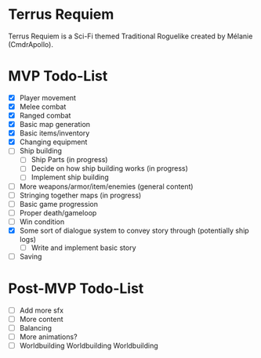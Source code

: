 # Terrus Requiem
Terrus Requiem is a Sci-Fi themed Traditional Roguelike created by Mélanie (CmdrApollo).

# MVP Todo-List
- [x] Player movement
- [x] Melee combat
- [x] Ranged combat
- [x] Basic map generation
- [x] Basic items/inventory
- [x] Changing equipment
- [ ] Ship building
    - [ ] Ship Parts (in progress)
    - [ ] Decide on how ship building works (in progress)
    - [ ] Implement ship building
- [ ] More weapons/armor/item/enemies (general content)
- [ ] Stringing together maps (in progress)
- [ ] Basic game progression
- [ ] Proper death/gameloop
- [ ] Win condition
- [x] Some sort of dialogue system to convey story through (potentially ship logs)
    - [ ] Write and implement basic story
- [ ] Saving

# Post-MVP Todo-List
- [ ] Add more sfx
- [ ] More content
- [ ] Balancing
- [ ] More animations?
- [ ] Worldbuilding Worldbuilding Worldbuilding